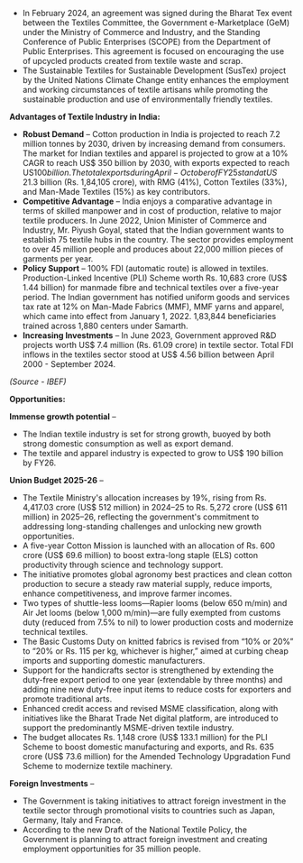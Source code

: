 * In February 2024, an agreement was signed during the Bharat Tex event between the Textiles Committee, the Government e-Marketplace (GeM) under the Ministry of Commerce and Industry, and the Standing Conference of Public Enterprises (SCOPE) from the Department of Public Enterprises. This agreement is focused on encouraging the use of upcycled products created from textile waste and scrap.
* The Sustainable Textiles for Sustainable Development (SusTex) project by the United Nations Climate Change entity enhances the employment and working circumstances of textile artisans while promoting the sustainable production and use of environmentally friendly textiles.

**Advantages of Textile Industry in India:**

* **Robust Demand** – Cotton production in India is projected to reach 7.2 million tonnes by 2030, driven by increasing demand from consumers. The market for Indian textiles and apparel is projected to grow at a 10% CAGR to reach US$ 350 billion by 2030, with exports expected to reach US$100 billion. The total exports during April-October of FY25 stand at US$ 21.3 billion (Rs. 1,84,105 crore), with RMG (41%), Cotton Textiles (33%), and Man-Made Textiles (15%) as key contributors.
* **Competitive Advantage** – India enjoys a comparative advantage in terms of skilled manpower and in cost of production, relative to major textile producers. In June 2022, Union Minister of Commerce and Industry, Mr. Piyush Goyal, stated that the Indian government wants to establish 75 textile hubs in the country. The sector provides employment to over 45 million people and produces about 22,000 million pieces of garments per year.
* **Policy Support** – 100% FDI (automatic route) is allowed in textiles. Production-Linked Incentive (PLI) Scheme worth Rs. 10,683 crore (US$ 1.44 billion) for manmade fibre and technical textiles over a five-year period. The Indian government has notified uniform goods and services tax rate at 12% on Man-Made Fabrics (MMF), MMF yarns and apparel, which came into effect from January 1, 2022. 1,83,844 beneficiaries trained across 1,880 centers under Samarth.
* **Increasing Investments** – In June 2023, Government approved R&D projects worth US$ 7.4 million (Rs. 61.09 crore) in textile sector. Total FDI inflows in the textiles sector stood at US$ 4.56 billion between April 2000 - September 2024.

*(Source - IBEF)*

**Opportunities:**

**Immense growth potential** –

* The Indian textile industry is set for strong growth, buoyed by both strong domestic consumption as well as export demand.
* The textile and apparel industry is expected to grow to US$ 190 billion by FY26.

**Union Budget 2025-26** –

* The Textile Ministry's allocation increases by 19%, rising from Rs. 4,417.03 crore (US$ 512 million) in 2024–25 to Rs. 5,272 crore (US$ 611 million) in 2025–26, reflecting the government's commitment to addressing long-standing challenges and unlocking new growth opportunities.
* A five-year Cotton Mission is launched with an allocation of Rs. 600 crore (US$ 69.6 million) to boost extra-long staple (ELS) cotton productivity through science and technology support.
* The initiative promotes global agronomy best practices and clean cotton production to secure a steady raw material supply, reduce imports, enhance competitiveness, and improve farmer incomes.
* Two types of shuttle-less looms—Rapier looms (below 650 m/min) and Air Jet looms (below 1,000 m/min)—are fully exempted from customs duty (reduced from 7.5% to nil) to lower production costs and modernize technical textiles.
* The Basic Customs Duty on knitted fabrics is revised from “10% or 20%” to “20% or Rs. 115 per kg, whichever is higher,” aimed at curbing cheap imports and supporting domestic manufacturers.
* Support for the handicrafts sector is strengthened by extending the duty-free export period to one year (extendable by three months) and adding nine new duty-free input items to reduce costs for exporters and promote traditional arts.
* Enhanced credit access and revised MSME classification, along with initiatives like the Bharat Trade Net digital platform, are introduced to support the predominantly MSME-driven textile industry.
* The budget allocates Rs. 1,148 crore (US$ 133.1 million) for the PLI Scheme to boost domestic manufacturing and exports, and Rs. 635 crore (US$ 73.6 million) for the Amended Technology Upgradation Fund Scheme to modernize textile machinery.

**Foreign Investments** –

* The Government is taking initiatives to attract foreign investment in the textile sector through promotional visits to countries such as Japan, Germany, Italy and France.
* According to the new Draft of the National Textile Policy, the Government is planning to attract foreign investment and creating employment opportunities for 35 million people.